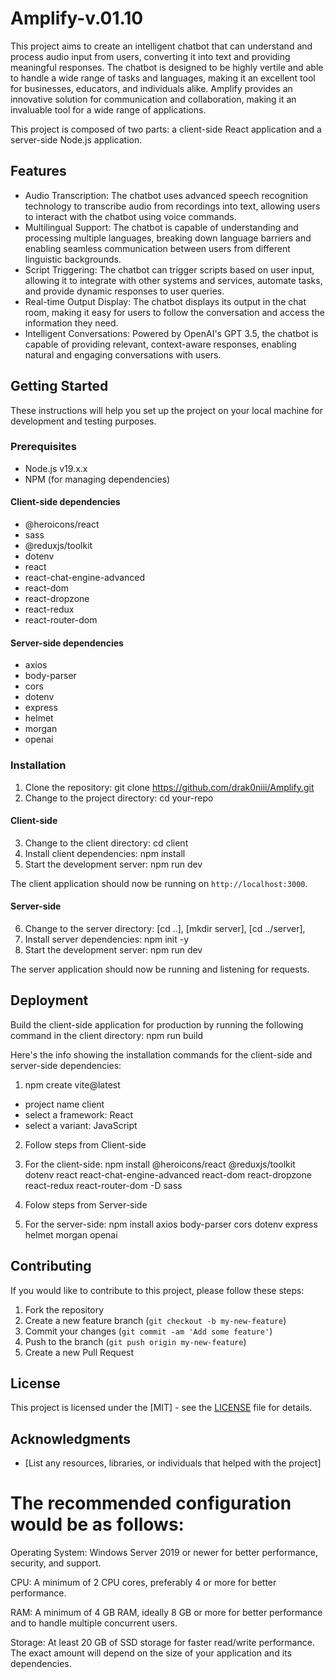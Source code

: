 # Amplify-v.01.10

This project aims to create an intelligent chatbot that can understand and process audio input from users, converting it into text and providing meaningful responses. The chatbot is designed to be highly vertile and able to handle a wide range of tasks and languages, making it an excellent tool for businesses, educators, and individuals alike.
Amplify provides an innovative solution for communication and collaboration, making it an invaluable tool for a wide range of applications.

This project is composed of two parts: a client-side React application and a server-side Node.js application.

## Features

   - Audio Transcription: The chatbot uses advanced speech recognition technology to transcribe audio from recordings into text, allowing users to interact with the chatbot using voice commands.
   - Multilingual Support: The chatbot is capable of understanding and processing multiple languages, breaking down language barriers and enabling seamless communication between users from different linguistic backgrounds.
   - Script Triggering: The chatbot can trigger scripts based on user input, allowing it to integrate with other systems and services, automate tasks, and provide dynamic responses to user queries.
   - Real-time Output Display: The chatbot displays its output in the chat room, making it easy for users to follow the conversation and access the information they need.
   - Intelligent Conversations: Powered by OpenAI's GPT 3.5, the chatbot is capable of providing relevant, context-aware responses, enabling natural and engaging conversations with users.


## Getting Started

These instructions will help you set up the project on your local machine for development and testing purposes.

### Prerequisites

- Node.js v19.x.x
- NPM (for managing dependencies)

#### Client-side dependencies

- @heroicons/react
- sass
- @reduxjs/toolkit
- dotenv
- react
- react-chat-engine-advanced
- react-dom
- react-dropzone
- react-redux
- react-router-dom

#### Server-side dependencies

- axios
- body-parser
- cors
- dotenv
- express
- helmet
- morgan
- openai

### Installation

1. Clone the repository:
git clone https://github.com/drak0niii/Amplify.git
2. Change to the project directory:
cd your-repo

#### Client-side

3. Change to the client directory:
cd client
4. Install client dependencies:
npm install
5. Start the development server:
npm run dev

The client application should now be running on `http://localhost:3000`.

#### Server-side

6. Change to the server directory:
[cd ..], 
[mkdir server],
[cd ../server],
7. Install server dependencies:
npm init -y
8. Start the development server:
npm run dev

The server application should now be running and listening for requests.

## Deployment

Build the client-side application for production by running the following command in the client directory:
npm run build


Here's the info showing the installation commands for the client-side and server-side dependencies:
1.  npm create vite@latest
  - project name client 
  - select a framework: React
  - select a variant: JavaScript
 
2. Follow steps from Client-side
3. For the client-side:
npm install @heroicons/react @reduxjs/toolkit dotenv react react-chat-engine-advanced react-dom react-dropzone react-redux react-router-dom -D sass 

4. Folow steps from Server-side
5. For the server-side:
npm install axios body-parser cors dotenv express helmet morgan openai



## Contributing

If you would like to contribute to this project, please follow these steps:

1. Fork the repository
2. Create a new feature branch (`git checkout -b my-new-feature`)
3. Commit your changes (`git commit -am 'Add some feature'`)
4. Push to the branch (`git push origin my-new-feature`)
5. Create a new Pull Request

## License

This project is licensed under the [MIT] - see the [LICENSE](LICENSE) file for details.

## Acknowledgments

- [List any resources, libraries, or individuals that helped with the project]

# The recommended configuration would be as follows:

Operating System:
Windows Server 2019 or newer for better performance, security, and support.

CPU:
A minimum of 2 CPU cores, preferably 4 or more for better performance.

RAM:
A minimum of 4 GB RAM, ideally 8 GB or more for better performance and to handle multiple concurrent users.

Storage:
At least 20 GB of SSD storage for faster read/write performance. The exact amount will depend on the size of your application and its dependencies.





